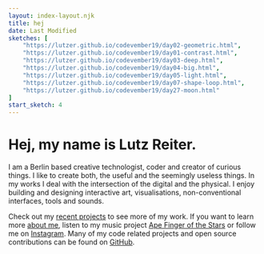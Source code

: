 ```yaml
---
layout: index-layout.njk
title: hej
date: Last Modified
sketches: [
    "https://lutzer.github.io/codevember19/day02-geometric.html", 
    "https://lutzer.github.io/codevember19/day01-contrast.html", 
    "https://lutzer.github.io/codevember19/day03-deep.html", 
    "https://lutzer.github.io/codevember19/day04-big.html", 
    "https://lutzer.github.io/codevember19/day05-light.html", 
    "https://lutzer.github.io/codevember19/day07-shape-loop.html", 
    "https://lutzer.github.io/codevember19/day27-moon.html"
]
start_sketch: 4
---
```


# Hej, my name is Lutz Reiter.

I am a Berlin based creative technologist, coder and creator of curious things. I like to create both, the useful and the seemingly useless things. In my works I deal with the intersection of the digital and the physical. I enjoy building and designing interactive art, visualisations, non-conventional interfaces, tools and sounds. 

Check out my <a class="page-link" href="/projects">recent projects</a> to see more of my work. If you want to learn more <a class="page-link" href="/about">about me</a>, listen to my music project [Ape Finger of the Stars](https://soundcloud.com/apefinger) or follow me on [Instagram](https://www.instagram.com/lutzeputze/). Many of my code related projects and open source contributions can be found on [GitHub](https://github.com/lutzer).



